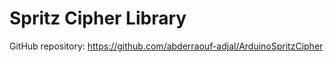 # Spritz Cipher Library

GitHub repository: <https://github.com/abderraouf-adjal/ArduinoSpritzCipher>
